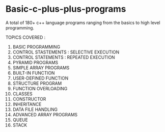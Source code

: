 # Basic-c-plus-plus-programs

A total of 180+ c++ language programs ranging from the basics to high level programming.

TOPICS COVERED :

1. BASIC PROGRAMMING
2. CONTROL STASTEMENTS : SELECTIVE EXECUTION 
3. CONTROL STATEMENTS : REPEATED EXECUTION
4. PYRAMID PROGRAMS 
5. SIMPLE ARRAY PROGRAMS 
6. BUILT-IN FUNCTION
7. USER-DEFINED FUNCTION
8. STRUCTURE PROGRAM
9. FUNCTION OVERLOADING 
10. CLASSES
11. CONSTRUCTOR 
12. INHERITANCE 
13. DATA FILE HANDLING
14. ADVANCED ARRAY PROGRAMS 
15. QUEUE 
16. STACK 

